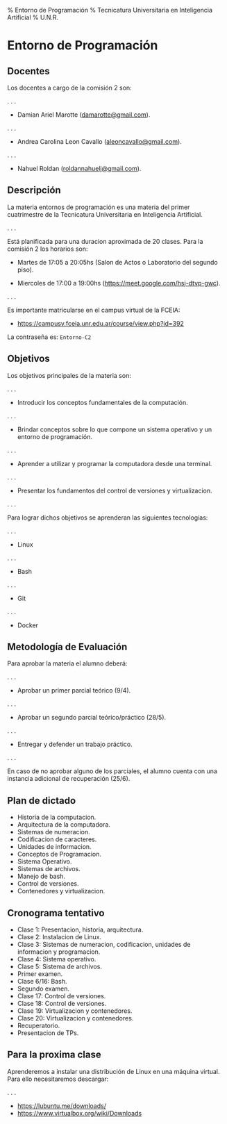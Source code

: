 % Entorno de Programación
% Tecnicatura Universitaria en Inteligencia Artificial
% U.N.R.

# Entorno de Programación

## Docentes

Los docentes a cargo de la comisión 2 son:

. . .

* Damian Ariel Marotte (damarotte@gmail.com).

. . .

* Andrea Carolina Leon Cavallo (aleoncavallo@gmail.com).

. . .

* Nahuel Roldan (roldannahuelj@gmail.com).

## Descripción

La materia entornos de programación es una materia del primer cuatrimestre de
la Tecnicatura Universitaria en Inteligencia Artificial.

. . .

Está planificada para una duracion aproximada de 20 clases. Para la comisión 2
los horarios son:

* Martes de 17:05 a 20:05hs (Salon de Actos o Laboratorio del segundo piso).

* Miercoles de 17:00 a 19:00hs (https://meet.google.com/hsj-dtvp-gwc).

. . .

Es importante matricularse en el campus virtual de la FCEIA:

* https://campusv.fceia.unr.edu.ar/course/view.php?id=392

La contraseña es: `Entorno-C2`

## Objetivos

Los objetivos principales de la materia son:

. . .

* Introducir los conceptos fundamentales de la computación.

. . .

* Brindar conceptos sobre lo que compone un sistema operativo y un entorno de
programación.

. . .

* Aprender a utilizar y programar la computadora desde una terminal.

. . .

* Presentar los fundamentos del control de versiones y virtualizacion.

. . .

Para lograr dichos objetivos se aprenderan las siguientes tecnologias:

. . .

* Linux

. . .

* Bash

. . .

* Git

. . .

* Docker

## Metodología de Evaluación

Para aprobar la materia el alumno deberá:

. . .

* Aprobar un primer parcial teórico (9/4).

. . .

* Aprobar un segundo parcial teórico/práctico (28/5).

. . .

* Entregar y defender un trabajo práctico.

. . .

En caso de no aprobar alguno de los parciales, el alumno cuenta con una
instancia adicional de recuperación (25/6).

## Plan de dictado

* Historia de la computacion.
* Arquitectura de la computadora.
* Sistemas de numeracion.
* Codificacion de caracteres.
* Unidades de informacion.
* Conceptos de Programacion.
* Sistema Operativo.
* Sistemas de archivos.
* Manejo de bash.
* Control de versiones.
* Contenedores y virtualizacion.

## Cronograma tentativo

* Clase 1: Presentacion, historia, arquitectura.
* Clase 2: Instalacion de Linux.
* Clase 3: Sistemas de numeracion, codificacion, unidades de informacion y programacion.
* Clase 4: Sistema operativo.
* Clase 5: Sistema de archivos.
* Primer examen.
* Clase 6/16: Bash.
* Segundo examen.
* Clase 17: Control de versiones.
* Clase 18: Control de versiones.
* Clase 19: Virtualizacion y contenedores.
* Clase 20: Virtualizacion y contenedores.
* Recuperatorio.
* Presentacion de TPs.

## Para la proxima clase

Aprenderemos a instalar una distribución de Linux en una máquina virtual.
Para ello necesitaremos descargar:

. . .

* https://lubuntu.me/downloads/
* https://www.virtualbox.org/wiki/Downloads
